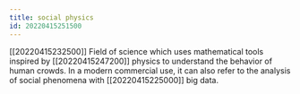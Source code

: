 ```yaml
---
title: social physics
id: 20220415251500
---
```


[[20220415232500]] Field of science which uses mathematical tools inspired by [[20220415247200]] physics to understand the behavior of human crowds. In a modern commercial use, it can also refer to the analysis of social phenomena with [[20220415225000]] big data.
